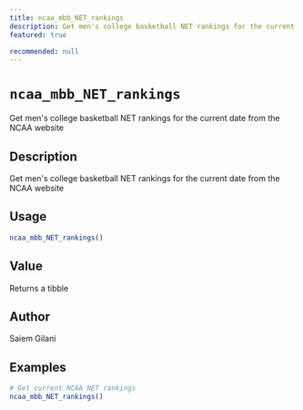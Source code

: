 ```yaml
---
title: ncaa_mbb_NET_rankings
description: Get men's college basketball NET rankings for the current date from the NCAA website
featured: true

recommended: null
---
```

# `ncaa_mbb_NET_rankings`

Get men's college basketball NET rankings for the current date from the NCAA website


## Description

Get men's college basketball NET rankings for the current date from the NCAA website


## Usage

```r
ncaa_mbb_NET_rankings()
```


## Value

Returns a tibble


## Author

Saiem Gilani


## Examples

```r
# Get current NCAA NET rankings
ncaa_mbb_NET_rankings()
```


